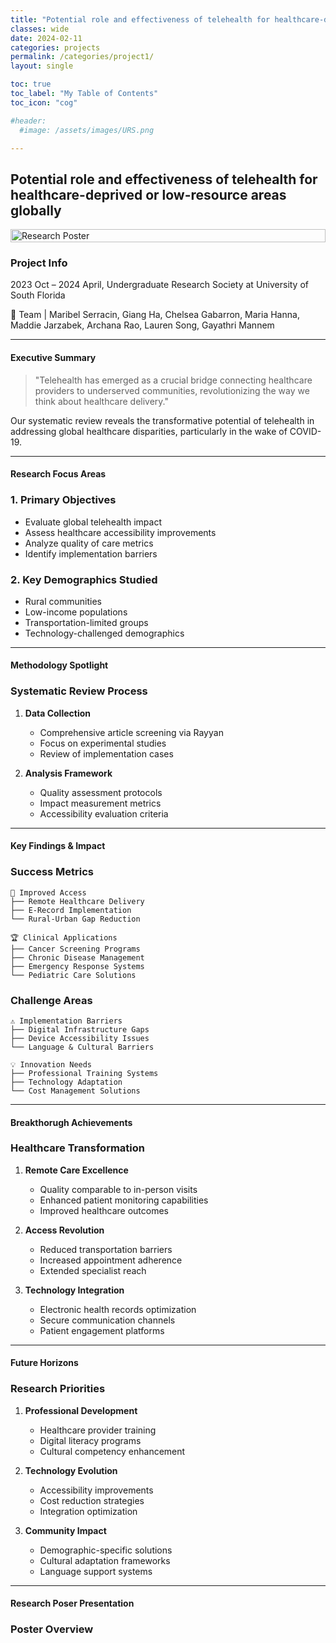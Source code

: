 ```yaml
---
title: "Potential role and effectiveness of telehealth for healthcare-deprived or low-resource areas globally"
classes: wide
date: 2024-02-11
categories: projects
permalink: /categories/project1/
layout: single

toc: true
toc_label: "My Table of Contents"
toc_icon: "cog"

#header:
  #image: /assets/images/URS.png

---
```




## Potential role and effectiveness of telehealth for healthcare-deprived or low-resource areas globally

<div style="display: flex; justify-content: space-around;">
    <img src="/assets/images/URSTelehealthGroupPoster.jpg" alt="Research Poster" width="100%" />
</div>



### Project Info

2023 Oct – 2024 April, Undergraduate Research Society at University of South Florida 


🔬 Team | Maribel Serracin, Giang Ha, Chelsea Gabarron, Maria Hanna, Maddie Jarzabek, Archana Rao, Lauren Song, Gayathri Mannem

---
#### Executive Summary
> "Telehealth has emerged as a crucial bridge connecting healthcare providers to underserved communities, revolutionizing the way we think about healthcare delivery."

Our systematic review reveals the transformative potential of telehealth in addressing global healthcare disparities, particularly in the wake of COVID-19.

---
#### Research Focus Areas 

### 1. Primary Objectives
- Evaluate global telehealth impact
- Assess healthcare accessibility improvements
- Analyze quality of care metrics
- Identify implementation barriers

### 2. Key Demographics Studied
- Rural communities
- Low-income populations
- Transportation-limited groups
- Technology-challenged demographics

---

#### Methodology Spotlight

### Systematic Review Process
1. **Data Collection**
   - Comprehensive article screening via Rayyan
   - Focus on experimental studies
   - Review of implementation cases

2. **Analysis Framework**
   - Quality assessment protocols
   - Impact measurement metrics
   - Accessibility evaluation criteria

---


#### Key Findings & Impact

### Success Metrics
```
🌟 Improved Access
├── Remote Healthcare Delivery
├── E-Record Implementation
└── Rural-Urban Gap Reduction

🏆 Clinical Applications
├── Cancer Screening Programs
├── Chronic Disease Management
├── Emergency Response Systems
└── Pediatric Care Solutions
```

### Challenge Areas
```
⚠️ Implementation Barriers
├── Digital Infrastructure Gaps
├── Device Accessibility Issues
└── Language & Cultural Barriers

💡 Innovation Needs
├── Professional Training Systems
├── Technology Adaptation
└── Cost Management Solutions
```

---

#### Breakthorugh Achievements

### Healthcare Transformation
1. **Remote Care Excellence**
   - Quality comparable to in-person visits
   - Enhanced patient monitoring capabilities
   - Improved healthcare outcomes

2. **Access Revolution**
   - Reduced transportation barriers
   - Increased appointment adherence
   - Extended specialist reach

3. **Technology Integration**
   - Electronic health records optimization
   - Secure communication channels
   - Patient engagement platforms

---

#### Future Horizons

### Research Priorities
1. **Professional Development**
   - Healthcare provider training
   - Digital literacy programs
   - Cultural competency enhancement

2. **Technology Evolution**
   - Accessibility improvements
   - Cost reduction strategies
   - Integration optimization

3. **Community Impact**
   - Demographic-specific solutions
   - Cultural adaptation frameworks
   - Language support systems

---

#### Research Poser Presentation

### Poster Overview
